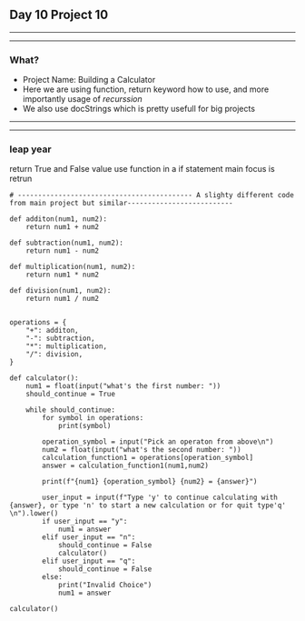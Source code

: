 ## Day 10 Project 10

---
---
### What?
- Project Name: Building a Calculator
- Here we are using function, return keyword how to use, and more importantly usage of  *recurssion*
- We also use docStrings which is pretty usefull for big projects


---
---

### leap year
return True and False value
use function in a if statement
main focus is retrun 








```
# ------------------------------------------- A slighty different code from main project but similar--------------------------

def additon(num1, num2):
    return num1 + num2

def subtraction(num1, num2):
    return num1 - num2

def multiplication(num1, num2):
    return num1 * num2

def division(num1, num2):
    return num1 / num2


operations = {
    "+": additon,
    "-": subtraction,
    "*": multiplication,
    "/": division,
}

def calculator():
    num1 = float(input("what's the first number: "))
    should_continue = True

    while should_continue:
        for symbol in operations:
            print(symbol)

        operation_symbol = input("Pick an operaton from above\n")
        num2 = float(input("what's the second number: "))
        calculation_function1 = operations[operation_symbol]
        answer = calculation_function1(num1,num2)

        print(f"{num1} {operation_symbol} {num2} = {answer}")

        user_input = input(f"Type 'y' to continue calculating with {answer}, or type 'n' to start a new calculation or for quit type'q' \n").lower()
        if user_input == "y":
            num1 = answer
        elif user_input == "n":
            should_continue = False
            calculator()
        elif user_input == "q":
            should_continue = False
        else:
            print("Invalid Choice")
            num1 = answer

calculator()

```


